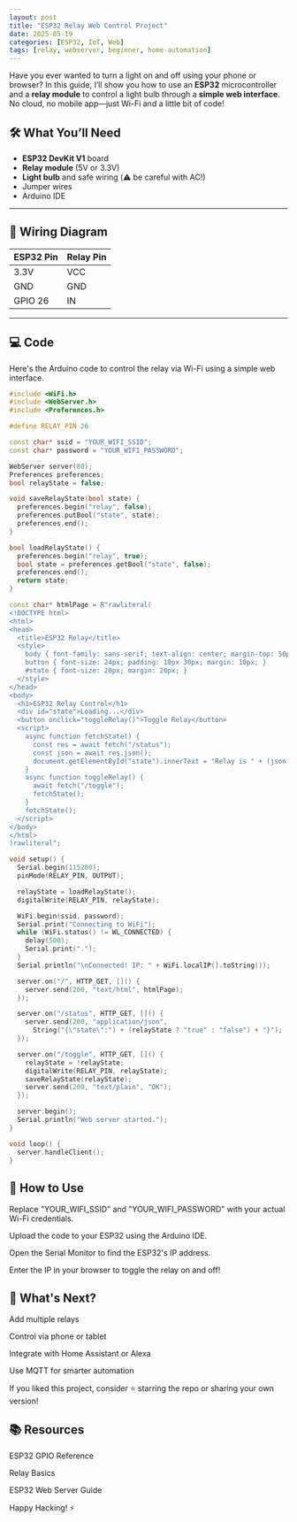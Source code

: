 ```yaml
---
layout: post
title: "ESP32 Relay Web Control Project"
date: 2025-05-19
categories: [ESP32, IoT, Web]
tags: [relay, webserver, beginner, home-automation]
---
```


Have you ever wanted to turn a light on and off using your phone or browser? In this guide, I’ll show you how to use an **ESP32** microcontroller and a **relay module** to control a light bulb through a **simple web interface**. No cloud, no mobile app—just Wi-Fi and a little bit of code!

## 🛠️ What You’ll Need

- **ESP32 DevKit V1** board  
- **Relay module** (5V or 3.3V)  
- **Light bulb** and safe wiring (⚠️ be careful with AC!)  
- Jumper wires  
- Arduino IDE  

---

## 🔌 Wiring Diagram

| ESP32 Pin | Relay Pin   |
|-----------|-------------|
| 3.3V      | VCC         |
| GND       | GND         |
| GPIO 26   | IN          |

---

## 💻 Code

Here's the Arduino code to control the relay via Wi-Fi using a simple web interface.

```cpp
#include <WiFi.h>
#include <WebServer.h>
#include <Preferences.h>

#define RELAY_PIN 26

const char* ssid = "YOUR_WIFI_SSID";
const char* password = "YOUR_WIFI_PASSWORD";

WebServer server(80);
Preferences preferences;
bool relayState = false;

void saveRelayState(bool state) {
  preferences.begin("relay", false);
  preferences.putBool("state", state);
  preferences.end();
}

bool loadRelayState() {
  preferences.begin("relay", true);
  bool state = preferences.getBool("state", false);
  preferences.end();
  return state;
}

const char* htmlPage = R"rawliteral(
<!DOCTYPE html>
<html>
<head>
  <title>ESP32 Relay</title>
  <style>
    body { font-family: sans-serif; text-align: center; margin-top: 50px; }
    button { font-size: 24px; padding: 10px 30px; margin: 10px; }
    #state { font-size: 20px; margin: 20px; }
  </style>
</head>
<body>
  <h1>ESP32 Relay Control</h1>
  <div id="state">Loading...</div>
  <button onclick="toggleRelay()">Toggle Relay</button>
  <script>
    async function fetchState() {
      const res = await fetch("/status");
      const json = await res.json();
      document.getElementById("state").innerText = "Relay is " + (json.state ? "ON" : "OFF");
    }
    async function toggleRelay() {
      await fetch("/toggle");
      fetchState();
    }
    fetchState();
  </script>
</body>
</html>
)rawliteral";

void setup() {
  Serial.begin(115200);
  pinMode(RELAY_PIN, OUTPUT);

  relayState = loadRelayState();
  digitalWrite(RELAY_PIN, relayState);

  WiFi.begin(ssid, password);
  Serial.print("Connecting to WiFi");
  while (WiFi.status() != WL_CONNECTED) {
    delay(500);
    Serial.print(".");
  }
  Serial.println("\nConnected! IP: " + WiFi.localIP().toString());

  server.on("/", HTTP_GET, []() {
    server.send(200, "text/html", htmlPage);
  });

  server.on("/status", HTTP_GET, []() {
    server.send(200, "application/json",
      String("{\"state\":") + (relayState ? "true" : "false") + "}");
  });

  server.on("/toggle", HTTP_GET, []() {
    relayState = !relayState;
    digitalWrite(RELAY_PIN, relayState);
    saveRelayState(relayState);
    server.send(200, "text/plain", "OK");
  });

  server.begin();
  Serial.println("Web server started.");
}

void loop() {
  server.handleClient();
}
```
## 📱 How to Use
Replace "YOUR_WIFI_SSID" and "YOUR_WIFI_PASSWORD" with your actual Wi-Fi credentials.

Upload the code to your ESP32 using the Arduino IDE.

Open the Serial Monitor to find the ESP32's IP address.

Enter the IP in your browser to toggle the relay on and off!

## 🎯 What's Next?
Add multiple relays

Control via phone or tablet

Integrate with Home Assistant or Alexa

Use MQTT for smarter automation

If you liked this project, consider ⭐ starring the repo or sharing your own version!

## 📚 Resources
ESP32 GPIO Reference

Relay Basics

ESP32 Web Server Guide

Happy Hacking! ⚡
